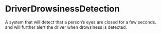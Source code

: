 # DriverDrowsinessDetection
A system that will detect that a person’s eyes are closed for a few seconds. and will further alert the driver when drowsiness is detected.
